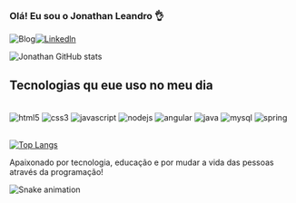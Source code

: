 
### Olá! Eu sou o Jonathan Leandro 👌 

![Blog](https://img.shields.io/website?label=Portifolio-Jonathan-Leandro&style=for-the-badge&url=https://jonathanleandro.vercel.app)[![Linkedln](https://img.shields.io/badge/LinkedIn-0077B5?style=for-the-badge&logo=linkedin&logoColor=white)](https://br.linkedin.com/in/jonathan-leandro)

![Jonathan GitHub stats](https://github-readme-stats.vercel.app/api?username=jonathanleandro&show_icons=true&theme=tokyonight)

## Tecnologias qu eue uso no meu dia

<div style="display: inline_block"><br/>
<img align="center" alt="html5" src="https://img.shields.io/badge/HTML5-E34F26?style=for-the-badge&logo=html5&logoColor=white"/>
<img align="center" alt="css3" src="https://img.shields.io/badge/CSS3-1572B6?style=for-the-badge&logo=css3&logoColor=white"/>
<img align="center" alt="javascript" src="https://img.shields.io/badge/JavaScript-F7DF1E?style=for-the-badge&logo=javascript&logoColor=black"/>
<img align="center" alt="nodejs" src="https://img.shields.io/badge/Node.js-43853D?style=for-the-badge&logo=node.js&logoColor=white"/>
<img align="center" alt="angular" src="https://img.shields.io/badge/Angular-DD0031?style=for-the-badge&logo=angular&logoColor=white"/>
<img align="center" alt="java" src="https://img.shields.io/badge/Java-ED8B00?style=for-the-badge&logo=openjdk&logoColor=white"/>
<img align="center" alt="mysql" src="https://img.shields.io/badge/MySQL-005C84?style=for-the-badge&logo=mysql&logoColor=white"/>
<img align="center" alt="spring" src="https://img.shields.io/badge/Spring-6DB33F?style=for-the-badge&logo=spring&logoColor=white"/>                                       </div><br/>

[![Top Langs](https://github-readme-stats.vercel.app/api/top-langs/?username=jonathanleandro)](https://github.com/jonathanleandro/github-readme-stats)

Apaixonado por tecnologia, educação e por mudar a vida das pessoas através da programação!

![Snake animation](https://github.com/LuigiGF/LuigiGF/blob/output/github-contribution-grid-snake.svg)
